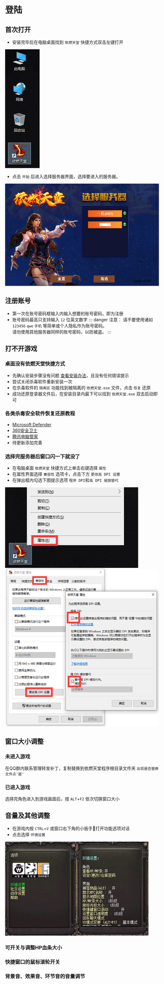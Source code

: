 # 登陆
## 首次打开
- 安装完毕后在电脑桌面找到 `依燃天堂` 快捷方式双击左键打开

<img src="/login.png"/>

- 点击 `开始` 后进入选择服务器界面，选择要进入的服务器。

<img src="/login2.png"/>

## 注册账号
- 第一次在账号密码框输入内输入想要的账号密码，即为注册
- 账号密码最高只支持输入 `12` 位英文数字
::: danger 注意：
请不要使用诸如 `123456` `qwe` `手机` 等简单或个人隐私作为账号密码。<br>
请勿使用其他服务器同样的账号密码，以防被盗。
:::

## 打不开游戏
### 桌面没有依燃天堂快捷方式
- 先确认安装步骤没有问题 [查看安装办法](/install)，且没有任何错误提示
- 尝试关闭杀毒软件重新安装一次
- 在杀毒软件的 `隔离区` 功能找到被隔离的 `依燃天堂.exe` 文件，点击 `恢复` 还原
- 成功还原登录器文件后，在安装目录内最下可以找到 `依燃天堂.exe` 双击启动即可

### 各类杀毒安全软件恢复还原教程

- [Microsoft Defender](/)
- [360安全卫士](/)
- [腾讯电脑管家](/)
- 待更新添加完善

### 选择完服务器后窗口闪一下就没了
- 在电脑桌面 `依燃天堂` 快捷方式上单击右键选择 `属性`
- 在属性界面选择 `兼容性` 选项卡，点击下方 `更改高 DPI 设置`
- 在弹出框内勾选下图提示选项 `程序 DPI`和`高 DPI 缩放替代`

<img src="/login3.png"/>
<img src="/login4.png"/>

## 窗口大小调整
### 未进入游戏
在QQ群内联系管理转发补丁，复制替换到依燃天堂程序根目录文件夹 `出现是否替换文件点'是'`

### 已进入游戏
选择完角色进入到游戏画面后，按 `ALT`+`F2` 依次切换窗口大小

## 音量及其他调整
- 在游戏内按 `CTRL`+`V` 或窗口右下角的小扳手🔧打开功能选项对话
- 点击选择 `环境设置`

<img src="/login5.png"/>

### 可开关与调整HP血条大小
### 快捷窗口的鼠标滚轮开关
### 背景音、效果音、环节音的音量调节


